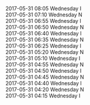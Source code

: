 2017-05-31 08:05 Wednesday  I  
2017-05-31 07:10 Wednesday  N  
2017-05-31 06:55 Wednesday  I  
2017-05-31 06:50 Wednesday  N  
2017-05-31 06:40 Wednesday  I  
2017-05-31 06:35 Wednesday  N  
2017-05-31 06:25 Wednesday  I  
2017-05-31 05:20 Wednesday  N  
2017-05-31 05:10 Wednesday  I  
2017-05-31 04:55 Wednesday  N  
2017-05-31 04:50 Wednesday  I  
2017-05-31 04:45 Wednesday  N  
2017-05-31 04:40 Wednesday  I  
2017-05-31 04:20 Wednesday  N  
2017-05-31 04:15 Wednesday  I  
